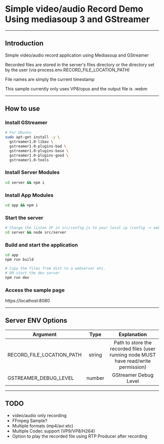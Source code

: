 # Simple video/audio Record Demo Using mediasoup 3 and GStreamer

---

## Introduction

Simple video/audio record application using Mediasoup and GStreamer

Recorded files are stored in the server's files directory or the directory set by the user (via process.env.RECORD_FILE_LOCATION_PATH)

File names are simply the current timestamp

This sample currently only uses VP8/opus and the output file is .webm

---

## How to use

### Install GStreamer

```bash
# For Ubuntu
sudo apt-get install -y \
  gstreamer1.0-libav \
  gstreamer1.0-plugins-bad \
  gstreamer1.0-plugins-base \
  gstreamer1.0-plugins-good \
  gstreamer1.0-tools
```

### Install Server Modules

```bash
cd server && npm i
```

### Install App Modules

```bash
cd app && npm i
```

### Start the server

```bash
# Change the listen IP in src/config.js to your local ip (config -> webRtcTransport -> listenIps)
cd server && node src/server
```

### Build and start the application

```bash
cd app
npm run build

# Copy the files from dist to a webserver etc.
# OR start the dev server
npm run dev
```

### Access the sample page
https://localhost:8080


---

## Server ENV Options

| Argument | Type | Explanation |
| -------- | :--: | :---------: |
| RECORD_FILE_LOCATION_PATH | string | Path to store the recorded files (user running node MUST have read/write permission) |
| GSTREAMER_DEBUG_LEVEL | number | GStreamer Debug Level |

---

## TODO

- video/audio only recording
- FFmpeg Sample?
- Multiple formats (mp4/avi etc)
- Multiple Codec support (VP9/VP8/H264)
- Option to play the recorded file using RTP Producer after recording    
